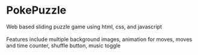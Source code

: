 # PokePuzzle
Web based sliding puzzle game using html, css, and javascript
<br/><br/>
Features include multiple background images, animation for moves, moves and time counter, shuffle button, music toggle
